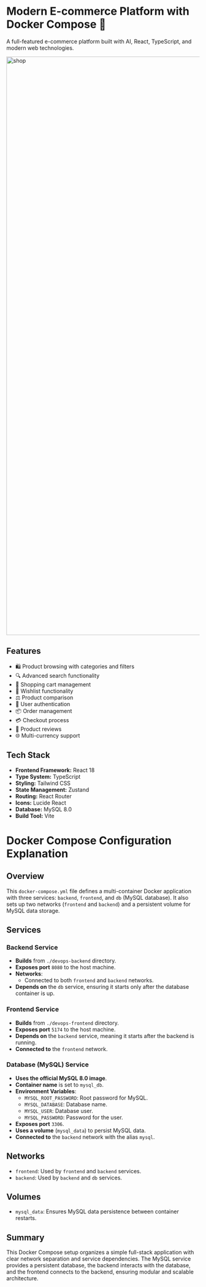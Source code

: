 # Modern E-commerce Platform with Docker Compose 🚀

A full-featured e-commerce platform built with AI, React, TypeScript, and modern web technologies.

<img width="1506" alt="shop" src="https://github.com/user-attachments/assets/f7a29e1f-5094-4d4d-bee6-ff1dff089a5a" />



## Features

- 🛍️ Product browsing with categories and filters
- 🔍 Advanced search functionality
- 🛒 Shopping cart management
- 💖 Wishlist functionality
- ⚖️ Product comparison
- 👤 User authentication
- 📦 Order management
- 💳 Checkout process
- 💬 Product reviews
- 🌐 Multi-currency support

## Tech Stack

- **Frontend Framework:** React 18
- **Type System:** TypeScript
- **Styling:** Tailwind CSS
- **State Management:** Zustand
- **Routing:** React Router
- **Icons:** Lucide React
- **Database:** MySQL 8.0
- **Build Tool:** Vite

# Docker Compose Configuration Explanation

## Overview
This `docker-compose.yml` file defines a multi-container Docker application with three services: `backend`, `frontend`, and `db` (MySQL database). It also sets up two networks (`frontend` and `backend`) and a persistent volume for MySQL data storage.

## Services

### Backend Service
- **Builds** from `./devops-backend` directory.
- **Exposes port** `8080` to the host machine.
- **Networks**:
  - Connected to both `frontend` and `backend` networks.
- **Depends on** the `db` service, ensuring it starts only after the database container is up.

### Frontend Service
- **Builds** from `./devops-frontend` directory.
- **Exposes port** `5174` to the host machine.
- **Depends on** the `backend` service, meaning it starts after the backend is running.
- **Connected to** the `frontend` network.

### Database (MySQL) Service
- **Uses the official MySQL 8.0 image**.
- **Container name** is set to `mysql_db`.
- **Environment Variables**:
  - `MYSQL_ROOT_PASSWORD`: Root password for MySQL.
  - `MYSQL_DATABASE`: Database name.
  - `MYSQL_USER`: Database user.
  - `MYSQL_PASSWORD`: Password for the user.
- **Exposes port** `3306`.
- **Uses a volume** (`mysql_data`) to persist MySQL data.
- **Connected to** the `backend` network with the alias `mysql`.

## Networks
- `frontend`: Used by `frontend` and `backend` services.
- `backend`: Used by `backend` and `db` services.

## Volumes
- `mysql_data`: Ensures MySQL data persistence between container restarts.

## Summary
This Docker Compose setup organizes a simple full-stack application with clear network separation and service dependencies. The MySQL service provides a persistent database, the backend interacts with the database, and the frontend connects to the backend, ensuring modular and scalable architecture.
